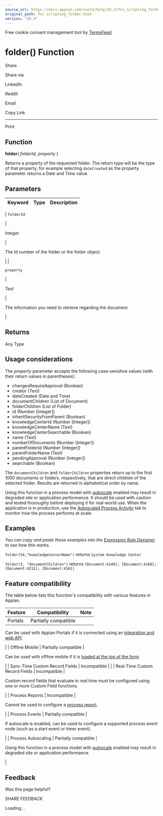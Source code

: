 ```yaml
---
source_url: https://docs.appian.com/suite/help/25.3/fnc_scripting_folder.html
original_path: fnc_scripting_folder.html
version: "25.3"
---
```


Free cookie consent management tool by [TermsFeed](https://www.termsfeed.com/)

# folder() Function

Share

Share via

LinkedIn

Reddit

Email

Copy Link

* * *

Print

## Function

**folder**( _folderId, property_ )

Returns a property of the requested folder. The return type will be the type of that property; for example selecting `dateCreated` as the property parameter returns a Date and Time value.

## Parameters

| Keyword | Type | Description |
| --- | --- | --- |
|
`folderId`

 |

_Integer_

 |

The Id number of the folder or the folder object.

 |
|

`property`

 |

_Text_

 |

The information you need to retrieve regarding the document.

 |

## Returns

Any Type

## Usage considerations

The _property_ parameter accepts the following case-sensitive values (with their return values in parentheses):

-   changesRequireApproval (Boolean)
-   creator (Text)
-   dateCreated (Date and Time)
-   documentChildren (List of Document)
-   folderChildren (List of Folder)
-   id (Number \[Integer\])
-   inheritSecurityFromParent (Boolean)
-   knowledgeCenterId (Number \[Integer\])
-   knowledgeCenterName (Text)
-   knowledgeCenterSearchable (Boolean)
-   name (Text)
-   numberOfDocuments (Number \[Integer\])
-   parentFolderId (Number \[Integer\])
-   parentFolderName (Text)
-   pendingApproval (Number \[Integer\])
-   searchable (Boolean)

The `documentChildren` and `folderChildren` properties return up to the first 1000 documents or folders, respectively, that are direct children of the selected folder. Results are returned in alphabetical order by name.

Using this function in a process model with [autoscale](autoscale-processes.html) enabled may result in degraded site or application performance. It should be used with caution and tested thoroughly before deploying it for real-world use. When the application is in production, use the [Autoscaled Process Activity](monitoring-autoscaled-processes.html) tab to monitor how the process performs at scale.

## Examples

_You can copy and paste these examples into the [Expression Rule Designer](Expression_Rules.html) to see how this works._

`folder(54,"knowledgeCenterName")` returns `System Knowledge Center`

`folder(3, "documentChildren")` returns `[Document:4149]; [Document:4160]; [Document:4212]; [Document:4161]`

## Feature compatibility

The table below lists this function's compatibility with various features in Appian.

| Feature | Compatibility | Note |
| --- | --- | --- |
| Portals | Partially compatible |
Can be used with Appian Portals if it is connected using an [integration and web API](portals-design.html#using-partially-compatible-functions-and-objects-in-a-portal).

 |
| Offline Mobile | Partially compatible |

Can be used with offline mobile if it is [loaded at the top of the form](offline-mobile-design-best-practices.html#working-with-partially-compatible-functions).

 |
| Sync-Time Custom Record Fields | Incompatible |  |
| Real-Time Custom Record Fields | Incompatible |

Custom record fields that evaluate in real time must be configured using one or more Custom Field functions.

 |
| Process Reports | Incompatible |

Cannot be used to configure a [process report](Process_Reports.html).

 |
| Process Events | Partially compatible |

If autoscale is enabled, can be used to configure a supported process event node (such as a start event or timer event).

 |
| Process Autoscaling | Partially compatible |

Using this function in a process model with [autoscale](autoscale-processes.html) enabled may result in degraded site or application performance.

 |

## Feedback

Was this page helpful?

SHARE FEEDBACK

Loading...